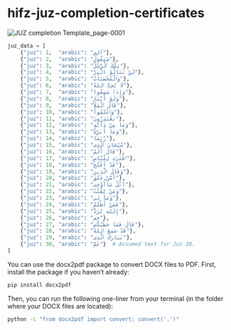 # hifz-juz-completion-certificates
![JUZ completion Template_page-0001](https://github.com/user-attachments/assets/d965ad5e-925f-4fd2-9e03-2fe33d8b8eb4)

```python
juz_data = [
    {"juz": 1,  "arabic": "آلم"},
    {"juz": 2,  "arabic": "سَيَقُولُ"},
    {"juz": 3,  "arabic": "تِلْكَ ٱلْرُّسُلُ"},
    {"juz": 4,  "arabic": "لَنْ تَنَالُوْ الْبِرَّ"},
    {"juz": 5,  "arabic": "وَٱلْمُحْصَنَاتُ"},
    {"juz": 6,  "arabic": "لَا يُحِبُّ ٱللهُ"},
    {"juz": 7,  "arabic": "وَإِذَا سَمِعُوا"},
    {"juz": 8,  "arabic": "وَلَوْ أَنَّنَا"},
    {"juz": 9,  "arabic": "قَالَ ٱلْمَلَأُ"},
    {"juz": 10, "arabic": "وَٱعْلَمُواْ"},
    {"juz": 11, "arabic": "يَعْتَذِرُونَ"},
    {"juz": 12, "arabic": "وَمَا مِنْ دَآبَّةٍ"},
    {"juz": 13, "arabic": "وَمَا أُبَرِّئُ"},
    {"juz": 14, "arabic": "رُبَمَا"},
    {"juz": 15, "arabic": "سُبْحَانَ ٱلَّذِى"},
    {"juz": 16, "arabic": "قَالَ أَلَمْ"},
    {"juz": 17, "arabic": "ٱقْتَرَبَ لِلْنَّاسِ"},
    {"juz": 18, "arabic": "قَدْ أَفْلَحَ"},
    {"juz": 19, "arabic": "وَقَالَ ٱلَّذِينَ"},
    {"juz": 20, "arabic": "أَمَّنْ خَلَقَ"},
    {"juz": 21, "arabic": "أُتْلُ مَاأُوْحِیَ"},
    {"juz": 22, "arabic": "وَمَنْ يَّقْنُتْ"},
    {"juz": 23, "arabic": "وَمَآ لي"},
    {"juz": 24, "arabic": "فَمَنْ أَظْلَمُ"},
    {"juz": 25, "arabic": "إِلَيْهِ يُرَدُّ"},
    {"juz": 26, "arabic": "حم"},
    {"juz": 27, "arabic": "قَالَ فَمَا خَطْبُكُم"},
    {"juz": 28, "arabic": "قَدْ سَمِعَ ٱللهُ"},
    {"juz": 29, "arabic": "تَبَارَكَ ٱلَّذِى"},
    {"juz": 30, "arabic": "عَمَّ"}  # Assumed text for Juz 30.
]
```
You can use the docx2pdf package to convert DOCX files to PDF. First, install the package if you haven’t already:

```bash
pip install docx2pdf
```
Then, you can run the following one-liner from your terminal (in the folder where your DOCX files are located):

```bash
python -c "from docx2pdf import convert; convert('.')"
```
